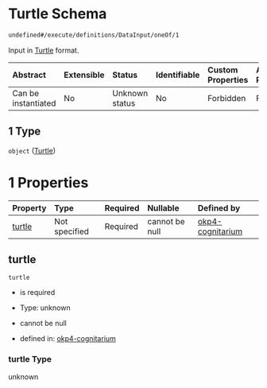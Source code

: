 # Turtle Schema

```txt
undefined#/execute/definitions/DataInput/oneOf/1
```

Input in [Turtle](https://www.w3.org/TR/turtle/) format.

| Abstract            | Extensible | Status         | Identifiable | Custom Properties | Additional Properties | Access Restrictions | Defined In                                                                     |
| :------------------ | :--------- | :------------- | :----------- | :---------------- | :-------------------- | :------------------ | :----------------------------------------------------------------------------- |
| Can be instantiated | No         | Unknown status | No           | Forbidden         | Forbidden             | none                | [okp4-cognitarium.json\*](schema/okp4-cognitarium.json "open original schema") |

## 1 Type

`object` ([Turtle](okp4-cognitarium-executemsg-definitions-datainput-oneof-turtle.md))

# 1 Properties

| Property          | Type          | Required | Nullable       | Defined by                                                                                                                                                                   |
| :---------------- | :------------ | :------- | :------------- | :--------------------------------------------------------------------------------------------------------------------------------------------------------------------------- |
| [turtle](#turtle) | Not specified | Required | cannot be null | [okp4-cognitarium](okp4-cognitarium-executemsg-definitions-datainput-oneof-turtle-properties-turtle.md "undefined#/execute/definitions/DataInput/oneOf/1/properties/turtle") |

## turtle



`turtle`

*   is required

*   Type: unknown

*   cannot be null

*   defined in: [okp4-cognitarium](okp4-cognitarium-executemsg-definitions-datainput-oneof-turtle-properties-turtle.md "undefined#/execute/definitions/DataInput/oneOf/1/properties/turtle")

### turtle Type

unknown
